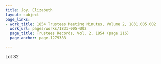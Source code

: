```yaml
---
title: Joy, Elizabeth
layout: subject
page_links:
- work_title: 1854 Trustees Meeting Minutes, Volume 2, 1831.005.002
  work_url: pages/works/1831-005-002
  page_title: Trustees Records, Vol. 2, 1854 (page 216)
  page_anchor: page-1279383

---
```

<p>Lot 32</p>